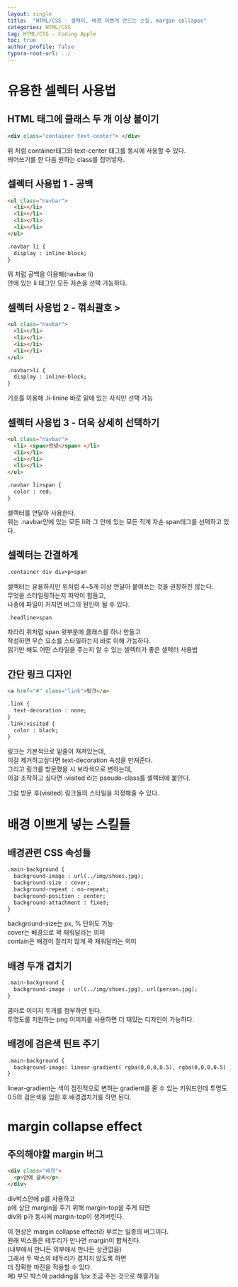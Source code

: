 ```yaml
---
layout: single
title:  "HTML/CSS - 셀렉터, 배경 이쁘게 만드는 스킬, margin collapse"
categories: HTML/CSS
tag: HTML/CSS - Coding Apple
toc: true
author_profile: false
typora-root-url: ../
---
```


# 유용한 셀렉터 사용법
## HTML 태그에 클래스 두 개 이상 붙이기
```html
<div class="container text-center"> </div>
```
위 처럼 container태그와 text-center 태그를 동시에 사용할 수 있다.\
띄어쓰기를 한 다음 원하는 class를 집어넣자.

## 셀렉터 사용법 1 - 공백
```html
<ul class="navbar">
  <li></li>
  <li></li>
  <li></li>
  <li></li>
</ul>

.navbar li {
  display : inline-block;
}
```
위 처럼 공백을 이용해(navbar li)\
안에 있는 li 태그인 모든 자손을 선택 가능하다.

## 셀렉터 사용법 2 - 꺾쇠괄호 >
```html
<ul class="navbar">
  <li></li>
  <li></li>
  <li></li>
  <li></li>
</ul>

.navbar>li {
  display : inline-block;
}
```
기호를 이용해 .li-linine 바로 밑에 있는 자식만 선택 가능

## 셀렉터 사용법 3 - 더욱 상세히 선택하기
```html
<ul class="navbar">
  <li> <span>안녕</span> </li>
  <li></li>
  <li></li>
  <li></li>
</ul>

.navbar li>span {
  color : red;
}
```
셀렉터를 연달아 사용한다.\
위는 .navbar안에 있는 모든 li와 그 안에 있는 모든 직계 자손 span태그를
선택하고 있다.

## 셀렉터는 간결하게
```html
.container div div>p>span
```
셀렉터는 유용하지만 위처럼 4~5개 이상 연달아 붙여쓰는 것을 권장하진 않는다.\
무엇을 스타일링하는지 파악이 힘들고,\
나중에 파일이 커지면 버그의 원인이 될 수 있다.
```html
.headline>span
```
차라리 위처럼 span 윗부분에 클래스를 하나 만들고\
작성하면 무슨 요소를 스타일하는지 바로 이해 가능하다.\
읽기만 해도 어떤 스타일을 주는지 알 수 있는 셀렉터가 좋은 셀렉터 사용법

## 간단 링크 디자인
```html
<a href="#" class="link">링크</a>

.link {
  text-decoration : none;
}
.link:visited {
  color : black;
}
```
링크는 기본적으로 밑줄이 쳐져있는데,\
이걸 제거하고싶다면 text-decoration 속성을 만져준다.\
그리고 링크를 방문했을 시 보라색으로 변하는데,\
이걸 조작하고 싶다면 :visited 라는 pseudo-class를 셀렉터에 붙인다.

그럼 방문 후(visited) 링크들의 스타일을 지정해줄 수 있다.

# 배경 이쁘게 넣는 스킬들
## 배경관련 CSS 속성들
```html
.main-background {
  background-image : url(../img/shoes.jpg);
  background-size : cover;
  background-repeat : no-repeat;
  background-position : center;
  background-attachment : fixed;
}
```
background-size는 px, % 단위도 가능\
cover는 배경으로 꽉 채워달라는 의미\
contain은 배경이 잘리지 않게 꽉 채워달라는 의미

## 배경 두개 겹치기
```html
.main-background {
  background-image : url(../img/shoes.jpg), url(person.jpg);
}
```
콤마로 이미지 두개를 첨부하면 된다.\
투명도를 지원하는 png 이미지를 사용하면 더 재밌는 디자인이 가능하다.

## 배경에 검은색 틴트 주기
```html
.main-background {
  background-image: linear-gradient( rgba(0,0,0,0.5), rgba(0,0,0,0.5) ), url(이미지경로~~) ;
}
```
linear-gradient는 색이 점진적으로 변하는 gradient를 줄 수 있는 키워드인데
투명도 0.5의 검은색을 입힌 후 배경겹치기를 하면 된다.

# margin collapse effect
## 주의해야할 margin 버그
```html
<div class="배경">
  <p>안에 글씨</p>
</div>
```
div박스안에 p를 사용하고\
p에 상단 margin을 주기 위해 margin-top을 주게 되면\
div와 p가 동시에 margin-top이 생겨버린다.

이 현상은 margin collapse effect라 부르는 일종의 버그이다.\
원래 박스들은 테두리가 만나면 margin이 합쳐진다.\
(내부에서 만나든 외부에서 만나든 상관없음)\
그래서 두 박스의 테두리가 겹치지 않도록 하면\
더 정확한 마진을 적용할 수 있다.\
예) 부모 박스에 padding을 1px 조금 주는 것으로 해결가능
